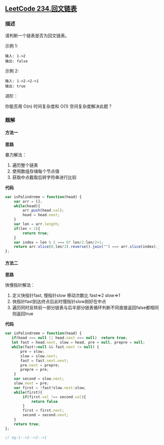 ## [LeetCode 234.回文链表](https://leetcode-cn.com/problems/palindrome-linked-list/submissions/)
### 描述

请判断一个链表是否为回文链表。

示例 1:
```
输入: 1->2
输出: false
```
示例 2:
```
输入: 1->2->2->1
输出: true
```

进阶：

你能否用 O(n) 时间复杂度和 O(1) 空间复杂度解决此题？


### 题解

#### 方法一 
**思路**

暴力解法：
 1. 遍历整个链表
 2. 使用数组存储每个节点值 
 3. 获取中点截取后转字符串进行比较

**代码**

```Javascript 
var isPalindrome = function(head) {
    var arr = [];
    while(head){
        arr.push(head.val);
        head = head.next;
    }
    var len = arr.length;
    if(len < 2){
        return true;
    }
    var index = len % 2 === 0? len/2:len/2+1;
    return arr.slice(0,len/2).reverse().join("") === arr.slice(index).join("");; 
};
```
#### 方法二 
**思路**

快慢指针解法：
  1. 定义快指针fast, 慢指针slow 移动次数比 fast=>2 slow=>1
  2. 快指针fast到达终点后此时慢指针slow刚好在中点
  3. 遍历同时反转前一部分链表与后半部分链表循环判断不同直接返回false都相同则返回true

**代码**
```Javascript
var isPalindrome = function(head) {
   if(head === null || head.next === null)  return true;
   let fast = head.next, slow = head, pre = null, prepre = null;
   while(fast!=null && fast.next != null) {
       pre = slow;
       slow = slow.next;
       fast = fast.next.next;
       pre.next = prepre;
       prepre = pre;
    }
    var second = slow.next;
    slow.next = pre;
    var first = !fast?slow.next:slow;
    while(first){
        if(first.val !== second.val){
            return false
        }
        first = first.next;
        second = second.next;
    }
    return true;
};

// eg:1-->2-->2-->1

```